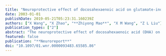 ```yaml
---
title: "Neuroprotective effect of docosahexaenoic acid on glutamate-induced cytotoxicity in rat hippocampal cultures"
date: 2003-01-01
publishDate: 2019-05-21T05:23:31.160239Z
authors: ["X Wang", "X Zhao", "**Zhiyong Mao**", "X M Wang", "Z L Liu"]
publication_types: ["2"]
abstract: "The neuroprotective effect of docosahexaenoic acid (DHA) on the glutamate-induced cytotoxicity in rat hippocampal cultures was investigated in the present study. DHA at 5-50 microg/ml successfully protected neurons against the cytotoxicity, markedly increased the cell viability, inhibited both nitric oxide (NO) production and calcium influx, and increased the activities of antioxidant enzymes of glutathione peroxidase (GSH-Px) and glutathione reductase (GR). However, it did not alter the levels of glutathione (GSH) as compared to the control. These results suggest that DHA might be a potent neuroprotector. In addition, they may help to improve our understanding of the effect of DHA on neurodegeneration."
featured: false
publication: "**Neuroreport**"
doi: "10.1097/01.wnr.0000093483.65585.86"
---
```


